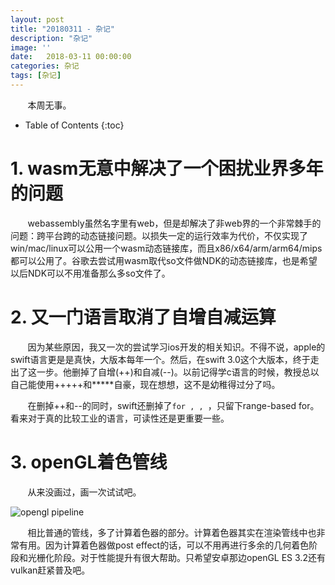 ```yaml
---
layout: post
title: "20180311 - 杂记"
description: "杂记"
image: ''
date:   2018-03-11 00:00:00
categories: 杂记
tags: [杂记]
---
```


&nbsp; &nbsp; &nbsp; &nbsp;本周无事。

<!-- more -->

* Table of Contents
{:toc}

# 1. wasm无意中解决了一个困扰业界多年的问题

&nbsp; &nbsp; &nbsp; &nbsp;webassembly虽然名字里有web，但是却解决了非web界的一个非常棘手的问题：跨平台跨的动态链接问题。以损失一定的运行效率为代价，不仅实现了win/mac/linux可以公用一个wasm动态链接库，而且x86/x64/arm/arm64/mips都可以公用了。谷歌去尝试用wasm取代so文件做NDK的动态链接库，也是希望以后NDK可以不用准备那么多so文件了。

# 2. 又一门语言取消了自增自减运算

&nbsp; &nbsp; &nbsp; &nbsp;因为某些原因，我又一次的尝试学习ios开发的相关知识。不得不说，apple的swift语言更是是真快，大版本每年一个。然后，在swift 3.0这个大版本，终于走出了这一步。他删掉了自增(++)和自减(--)。以前记得学c语言的时候，教授总以自己能使用+++++和*****自豪，现在想想，这不是幼稚得过分了吗。

&nbsp; &nbsp; &nbsp; &nbsp;在删掉++和--的同时，swift还删掉了`for , , `，只留下range-based for。看来对于真的比较工业的语言，可读性还是更重要一些。

# 3. openGL着色管线

&nbsp; &nbsp; &nbsp; &nbsp;从来没画过，画一次试试吧。

![opengl pipeline](http://7xqrar.com1.z0.glb.clouddn.com/QQ20180311-162802@2x.png)

&nbsp; &nbsp; &nbsp; &nbsp;相比普通的管线，多了计算着色器的部分。计算着色器其实在渲染管线中也非常有用。因为计算着色器做post effect的话，可以不用再进行多余的几何着色阶段和光栅化阶段。对于性能提升有很大帮助。只希望安卓那边openGL ES 3.2还有vulkan赶紧普及吧。